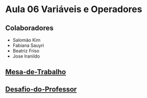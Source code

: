 # Aula 06 Variáveis e Operadores

## Colaboradores


* Salomão Kim
* Fabiana Sauyri
* Beatriz Friso
* Jose Iranildo

## [Mesa-de-Trabalho](./Mesa-de-Trabalho/Program.cs)
## [Desafio-do-Professor](./Desafio-do-Prof/Program.cs)